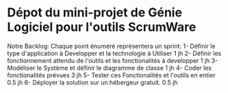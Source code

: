 # Dépot du mini-projet de Génie Logiciel pour l'outils ScrumWare

Notre Backlog:
Chaque point énuméré représentera un sprint:
1- Définir le type d'application à Developper et la technologie à Utiliser 1 jh
2- Définir les fonctionnement attendu de l'outils et les fonctionalités à developper 1 jh
3- Modéliser le Système et définir le diagramme de classe 1 jh
4- Coder les fonctionalités prévues 3 jh
5- Tester ces Fonctionalités et l'outils en entier 0.5 jh
6- Déployer la solution sur un hébergeur gratuit. 0.5 jh